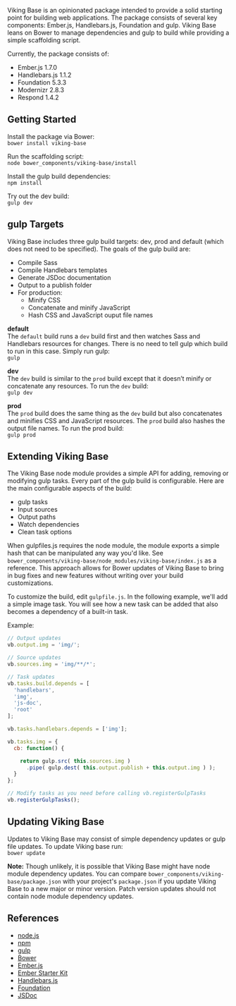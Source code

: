 Viking Base is an opinionated package intended to provide a solid starting point for building web applications. The package consists of several key components: Ember.js, Handlebars.js, Foundation and gulp. Viking Base leans on Bower to manage dependencies and gulp to build while providing a simple scaffolding script.

Currently, the package consists of:

* Ember.js 1.7.0
* Handlebars.js 1.1.2
* Foundation 5.3.3
* Modernizr 2.8.3
* Respond 1.4.2

## Getting Started

Install the package via Bower:  
`bower install viking-base`

Run the scaffolding script:  
`node bower_components/viking-base/install`

Install the gulp build dependencies:  
`npm install`

Try out the dev build:  
`gulp dev`

## gulp Targets

Viking Base includes three gulp build targets: dev, prod and default (which does not need to be specified). The goals of the gulp build are:

* Compile Sass
* Compile Handlebars templates
* Generate JSDoc documentation
* Output to a publish folder
* For production:
    * Minify CSS
    * Concatenate and minify JavaScript
    * Hash CSS and JavaScript ouput file names

**default**  
The `default` build runs a `dev` build first and then watches Sass and Handlebars resources for changes. There is no need to tell gulp which build to run in this case. Simply run gulp:  
`gulp`

**dev**  
The `dev` build is similar to the `prod` build except that it doesn’t minify or concatenate any resources. To run the `dev` build:  
`gulp dev`

**prod**  
The `prod` build does the same thing as the `dev` build but also concatenates and minifies CSS and JavaScript resources. The `prod` build also hashes the output file names. To run the prod build:  
`gulp prod`

## Extending Viking Base
The Viking Base node module provides a simple API for adding, removing or modifying gulp tasks. Every part of the gulp build is configurable. Here are the main configurable aspects of the build:

* gulp tasks
* Input sources
* Output paths
* Watch dependencies
* Clean task options

When gulpfiles.js requires the node module, the module exports a simple hash that can be manipulated any way you'd like. See `bower_components/viking-base/node_modules/viking-base/index.js` as a reference. This approach allows for Bower updates of Viking Base to bring in bug fixes and new features without writing over your build customizations.

To customize the build, edit `gulpfile.js`. In the following example, we'll add a simple image task. You will see how a new task can be added that also becomes a dependency of a built-in task. 

Example:

```javascript
// Output updates
vb.output.img = 'img/';

// Source updates
vb.sources.img = 'img/**/*';

// Task updates
vb.tasks.build.depends = [
  'handlebars',
  'img',
  'js-doc',
  'root'
];

vb.tasks.handlebars.depends = ['img'];

vb.tasks.img = {
  cb: function() {

    return gulp.src( this.sources.img )
      .pipe( gulp.dest( this.output.publish + this.output.img ) );
  }
};

// Modify tasks as you need before calling vb.registerGulpTasks
vb.registerGulpTasks();
```

## Updating Viking Base

Updates to Viking Base may consist of simple dependency updates or gulp file updates. To update Viking base run:  
`bower update`

**Note:** Though unlikely, it is possible that Viking Base might have node module dependency updates. You can compare `bower_components/viking-base/package.json` with your project's `package.json` if you update Viking Base to a new major or minor version. Patch version updates should not contain node module dependency updates.

## References
* [node.js](http://nodejs.org/)
* [npm](http://npmjs.org/)
* [gulp](http://gulpjs.com/)
* [Bower](http://bower.io/)
* [Ember.js](http://emberjs.com/)
* [Ember Starter Kit](https://github.com/emberjs/starter-kit)
* [Handlebars.js](http://handlebarsjs.com/)
* [Foundation](http://foundation.zurb.com/)
* [JSDoc](http://usejsdoc.org/)